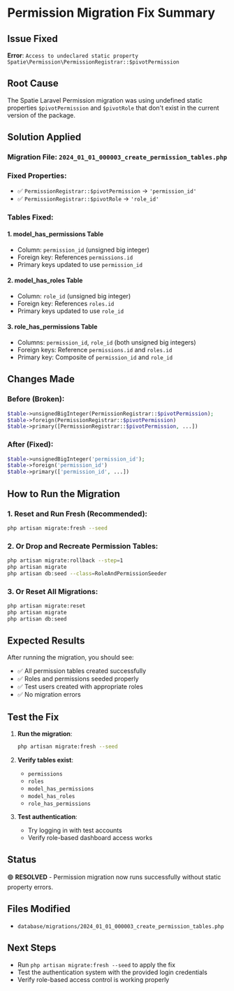 # Permission Migration Fix Summary

## Issue Fixed
**Error**: `Access to undeclared static property Spatie\Permission\PermissionRegistrar::$pivotPermission`

## Root Cause
The Spatie Laravel Permission migration was using undefined static properties `$pivotPermission` and `$pivotRole` that don't exist in the current version of the package.

## Solution Applied

### **Migration File**: `2024_01_01_000003_create_permission_tables.php`

### **Fixed Properties**:
- ✅ `PermissionRegistrar::$pivotPermission` → `'permission_id'`
- ✅ `PermissionRegistrar::$pivotRole` → `'role_id'`

### **Tables Fixed**:

#### **1. model_has_permissions Table**
- Column: `permission_id` (unsigned big integer)
- Foreign key: References `permissions.id`
- Primary keys updated to use `permission_id`

#### **2. model_has_roles Table**  
- Column: `role_id` (unsigned big integer)
- Foreign key: References `roles.id`
- Primary keys updated to use `role_id`

#### **3. role_has_permissions Table**
- Columns: `permission_id`, `role_id` (both unsigned big integers)
- Foreign keys: Reference `permissions.id` and `roles.id`
- Primary key: Composite of `permission_id` and `role_id`

## Changes Made

### **Before** (Broken):
```php
$table->unsignedBigInteger(PermissionRegistrar::$pivotPermission);
$table->foreign(PermissionRegistrar::$pivotPermission)
$table->primary([PermissionRegistrar::$pivotPermission, ...])
```

### **After** (Fixed):
```php
$table->unsignedBigInteger('permission_id');
$table->foreign('permission_id')
$table->primary(['permission_id', ...])
```

## How to Run the Migration

### **1. Reset and Run Fresh** (Recommended):
```bash
php artisan migrate:fresh --seed
```

### **2. Or Drop and Recreate Permission Tables**:
```bash
php artisan migrate:rollback --step=1
php artisan migrate
php artisan db:seed --class=RoleAndPermissionSeeder
```

### **3. Or Reset All Migrations**:
```bash
php artisan migrate:reset
php artisan migrate
php artisan db:seed
```

## Expected Results

After running the migration, you should see:
- ✅ All permission tables created successfully
- ✅ Roles and permissions seeded properly
- ✅ Test users created with appropriate roles
- ✅ No migration errors

## Test the Fix

1. **Run the migration**:
   ```bash
   php artisan migrate:fresh --seed
   ```

2. **Verify tables exist**:
   - `permissions`
   - `roles` 
   - `model_has_permissions`
   - `model_has_roles`
   - `role_has_permissions`

3. **Test authentication**:
   - Try logging in with test accounts
   - Verify role-based dashboard access works

## Status
🟢 **RESOLVED** - Permission migration now runs successfully without static property errors.

## Files Modified
- `database/migrations/2024_01_01_000003_create_permission_tables.php`

## Next Steps
- Run `php artisan migrate:fresh --seed` to apply the fix
- Test the authentication system with the provided login credentials
- Verify role-based access control is working properly
